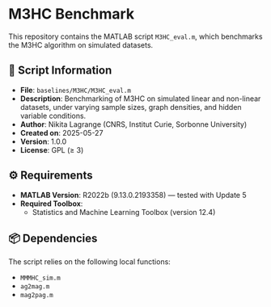 # M3HC Benchmark

This repository contains the MATLAB script `M3HC_eval.m`, which benchmarks the M3HC algorithm on simulated datasets.
## 📄 Script Information

- **File**: `baselines/M3HC/M3HC_eval.m`
- **Description**: Benchmarking of M3HC on simulated linear and non-linear datasets, under varying sample sizes, graph densities, and hidden variable conditions.
- **Author**: Nikita Lagrange (CNRS, Institut Curie, Sorbonne University)
- **Created on**: 2025-05-27
- **Version**: 1.0.0
- **License**: GPL (≥ 3)

## ⚙️ Requirements

- **MATLAB Version**: R2022b (9.13.0.2193358) — tested with Update 5
- **Required Toolbox**:
  - Statistics and Machine Learning Toolbox (version 12.4)

## 📦 Dependencies

The script relies on the following local functions:

- `MMMHC_sim.m` 
- `ag2mag.m` 
- `mag2pag.m`
